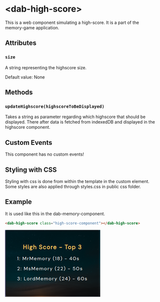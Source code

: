 # &lt;dab-high-score&gt;

This is a web component simulating a high-score. It is a part of the memory-game application.

## Attributes

### `size`

A string representing the highscore size.

Default value: None

## Methods

### `updateHighscore(highscoreToBeDisplayed)`

Takes a string as parameter regarding which highscore that should be displayed. There after data is fetched from indexedDB and displayed in the highscore component.

## Custom Events

This component has no custom events!

## Styling with CSS

Styling with css is done from within the template in the custom element. Some styles are also applied through styles.css in public css folder.

## Example

It is used like this in the dab-memory-component.

```html
<dab-high-score class="high-score-component"></dab-high-score>
```

![What the component looks like](./assets/Highscore.png)
